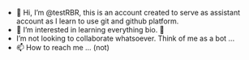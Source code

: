 - 👋 Hi, I’m @testRBR, this is an account created to serve as assistant account as I learn to use git and github platform.
- 👀 I’m interested in learning everything bio. 🌱
- I’m not looking to collaborate whatsoever. Think of me as a bot ...
- 📫 How to reach me ... (not)

<!---
testRBR/testRBR is a ✨ special ✨ repository because its `README.md` (this file) appears on your GitHub profile.
You can click the Preview link to take a look at your changes.
--->
